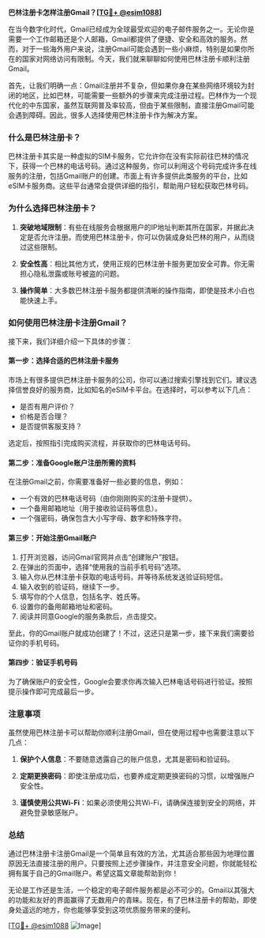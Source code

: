 **巴林注册卡怎样注册Gmail？[[TG💪+ @esim1088](https://t.me/s/esim1088)]**

在当今数字化时代，Gmail已经成为全球最受欢迎的电子邮件服务之一。无论你是需要一个工作邮箱还是个人邮箱，Gmail都提供了便捷、安全和高效的服务。然而，对于一些海外用户来说，注册Gmail可能会遇到一些小麻烦，特别是如果你所在的国家对网络访问有限制。今天，我们就来聊聊如何使用巴林注册卡顺利注册Gmail。

首先，让我们明确一点：Gmail注册并不复杂，但如果你身在某些网络环境较为封闭的地区，比如巴林，可能需要一些额外的步骤来完成注册过程。巴林作为一个现代化的中东国家，虽然互联网普及率较高，但由于某些限制，直接注册Gmail可能会遇到障碍。因此，很多人选择使用巴林注册卡作为解决方案。

### 什么是巴林注册卡？

巴林注册卡其实是一种虚拟的SIM卡服务，它允许你在没有实际前往巴林的情况下，获得一个巴林的电话号码。通过这种服务，你可以利用这个号码完成许多在线服务的注册，包括Gmail账户的创建。市面上有许多提供此类服务的平台，比如eSIM卡服务商。这些平台通常会提供详细的指引，帮助用户轻松获取巴林号码。

### 为什么选择巴林注册卡？

1. **突破地域限制**：有些在线服务会根据用户的IP地址判断其所在国家，并据此决定是否允许注册。而使用巴林注册卡，你可以伪装成身处巴林的用户，从而绕过这些限制。
   
2. **安全性高**：相比其他方式，使用正规的巴林注册卡服务更加安全可靠。你无需担心隐私泄露或账号被盗的问题。

3. **操作简单**：大多数巴林注册卡服务都提供清晰的操作指南，即使是技术小白也能快速上手。

### 如何使用巴林注册卡注册Gmail？

接下来，我们详细介绍一下具体的步骤：

#### 第一步：选择合适的巴林注册卡服务

市场上有很多提供巴林注册卡服务的公司，你可以通过搜索引擎找到它们。建议选择信誉良好的服务商，比如知名的eSIM卡平台。在选择时，可以参考以下几点：
- 是否有用户评价？
- 价格是否合理？
- 是否提供客服支持？

选定后，按照指引完成购买流程，并获取你的巴林电话号码。

#### 第二步：准备Google账户注册所需的资料

在注册Gmail之前，你需要准备好一些必要的信息，例如：
- 一个有效的巴林电话号码（由你刚刚购买的注册卡提供）。
- 一个备用邮箱地址（用于接收验证码等信息）。
- 一个强密码，确保包含大小写字母、数字和特殊字符。

#### 第三步：开始注册Gmail账户

1. 打开浏览器，访问Gmail官网并点击“创建账户”按钮。
2. 在弹出的页面中，选择“使用我的当前手机号码”选项。
3. 输入你从巴林注册卡获取的电话号码，并等待系统发送验证码短信。
4. 输入收到的验证码，继续下一步。
5. 填写你的个人信息，包括名字、姓氏等。
6. 设置你的备用邮箱地址和密码。
7. 阅读并同意Google的服务条款后，点击提交。

至此，你的Gmail账户就成功创建了！不过，这还只是第一步，接下来我们需要验证你的手机号码。

#### 第四步：验证手机号码

为了确保账户的安全性，Google会要求你再次输入巴林电话号码进行验证。按照提示操作即可完成最后一步。

### 注意事项

虽然使用巴林注册卡可以帮助你顺利注册Gmail，但在使用过程中也需要注意以下几点：

1. **保护个人信息**：不要随意透露自己的账户信息，尤其是密码和验证码。
   
2. **定期更换密码**：即使注册成功后，也要养成定期更换密码的习惯，以增强账户安全性。

3. **谨慎使用公共Wi-Fi**：如果必须使用公共Wi-Fi，请确保连接到安全的网络，并避免登录敏感账户。

### 总结

通过巴林注册卡注册Gmail是一个简单且有效的方法，尤其适合那些因为地理位置原因无法直接注册的用户。只要按照上述步骤操作，并注意安全问题，你就能轻松拥有属于自己的Gmail账户。希望这篇文章能帮助到你！

无论是工作还是生活，一个稳定的电子邮件服务都是必不可少的。Gmail以其强大的功能和友好的界面赢得了无数用户的青睐。现在，有了巴林注册卡的帮助，即使身处遥远的地方，你也能够享受到这项优质服务带来的便利。

[[TG💪+ @esim1088](https://t.me/s/esim1088) ![Image](https://i.postimg.cc/4NQfJmqS/Snipaste-2025-05-13-00-14-12.png)]